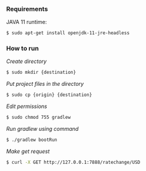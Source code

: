 ### Requirements
JAVA 11 runtime:
```sh
$ sudo apt-get install openjdk-11-jre-headless
```

### How to run
*Create directory*
```sh
$ sudo mkdir {destination}
```
*Put project files in the directory*
```sh
$ sudo cp {origin} {destination}
```
*Edit permissions*
```sh
$ sudo chmod 755 gradlew
```

*Run gradlew using command*
```sh
$ ./gradlew bootRun
```
*Make get request*
```sh
$ curl -X GET http://127.0.0.1:7888/ratechange/USD
```
